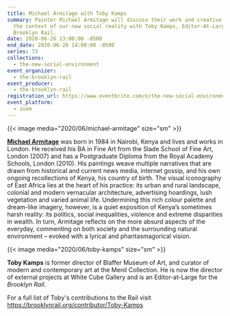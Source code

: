 ```yaml
---
title: Michael Armitage with Toby Kamps
summary: Painter Michael Armitage will discuss their work and creative life in
  the context of our new social reality with Toby Kamps, Editor-At-Large of the
  Brooklyn Rail.
date: 2020-06-26 13:00:00 -0500
end_date: 2020-06-26 14:00:00 -0500
series: 73
collections:
  - the-new-social-environment
event_organizer:
  - the-brooklyn-rail
event_producer:
  - the-brooklyn-rail
registration_url: https://www.eventbrite.com/e/the-new-social-environment-73-michael-armitage-tickets-110286062582
event_platform:
  - zoom
---
```

{{< image media="2020/06/michael-armitage" size="sm" >}}

**[Michael Armitage](https://whitecube.com/artists/artist/michael_armitage)** was born in 1984 in Nairobi, Kenya and lives and works in London. He received his BA in Fine Art from the Slade School of Fine Art, London (2007) and has a Postgraduate Diploma from the Royal Academy Schools, London (2010). His paintings weave multiple narratives that are drawn from historical and current news media, internet gossip, and his own ongoing recollections of Kenya, his country of birth. The visual iconography of East Africa lies at the heart of his practice: its urban and rural landscape, colonial and modern vernacular architecture, advertising hoardings, lush vegetation and varied animal life. Undermining this rich colour palette and dream-like imagery, however, is a quiet exposition of Kenya’s sometimes harsh reality: its politics, social inequalities, violence and extreme disparities in wealth. In turn, Armitage reflects on the more absurd aspects of the everyday, commenting on both society and the surrounding natural environment – evoked with a lyrical and phantasmagorical vision.

{{< image media="2020/06/toby-kamps" size="sm" >}}

**Toby Kamps** is former director of Blaffer Museum of Art, and curator of modern and contemporary art at the Menil Collection. He is now the director of external projects at White Cube Gallery and is an Editor-at-Large for the *Brooklyn Rail*.

For a full list of Toby's contributions to the Rail visit <https://brooklynrail.org/contributor/Toby-Kamps>